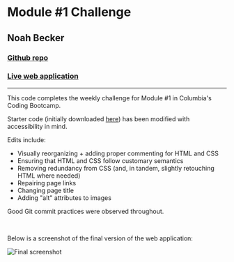 # Module #1 Challenge
## Noah Becker

### [Github repo](https://github.com/noah35becker/module-1-noah-becker/)

### [Live web application](https://noah35becker.github.io/module-1-noah-becker/)

************************************************************************

This code completes the weekly challenge for Module #1 in Columbia's Coding Bootcamp.

Starter code (initially downloaded [here](https://github.com/coding-boot-camp/urban-octo-telegram)) has been modified with accessibility in mind.

Edits include:
- Visually reorganizing + adding proper commenting for HTML and CSS
- Ensuring that HTML and CSS follow customary semantics
- Removing redundancy from CSS (and, in tandem, slightly retouching HTML where needed)
- Repairing page links
- Changing page title
- Adding "alt" attributes to images

Good Git commit practices were observed throughout.

<br/>

Below is a screenshot of the final version of the web application:

![Final screenshot](assets/images/final-screenshot.png)
